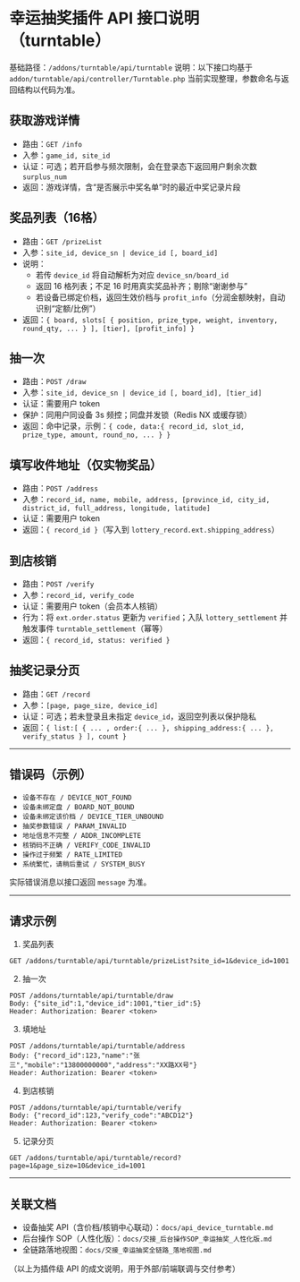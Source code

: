 # 幸运抽奖插件 API 接口说明（turntable）

基础路径：`/addons/turntable/api/turntable`
说明：以下接口均基于 `addon/turntable/api/controller/Turntable.php` 当前实现整理，参数命名与返回结构以代码为准。

## 获取游戏详情
- 路由：`GET /info`
- 入参：`game_id, site_id`
- 认证：可选；若开启参与频次限制，会在登录态下返回用户剩余次数 `surplus_num`
- 返回：游戏详情，含“是否展示中奖名单”时的最近中奖记录片段

## 奖品列表（16格）
- 路由：`GET /prizeList`
- 入参：`site_id, device_sn | device_id [, board_id]`
- 说明：
  - 若传 `device_id` 将自动解析为对应 `device_sn/board_id`
  - 返回 16 格列表；不足 16 时用真实奖品补齐；剔除“谢谢参与”
  - 若设备已绑定价档，返回生效价档与 `profit_info`（分润金额映射，自动识别“定额/比例”）
- 返回：`{ board, slots[ { position, prize_type, weight, inventory, round_qty, ... } ], [tier], [profit_info] }`

## 抽一次
- 路由：`POST /draw`
- 入参：`site_id, device_sn | device_id [, board_id], [tier_id]`
- 认证：需要用户 token
- 保护：同用户同设备 3s 频控；同盘并发锁（Redis NX 或缓存锁）
- 返回：命中记录，示例：`{ code, data:{ record_id, slot_id, prize_type, amount, round_no, ... } }`

## 填写收件地址（仅实物奖品）
- 路由：`POST /address`
- 入参：`record_id, name, mobile, address, [province_id, city_id, district_id, full_address, longitude, latitude]`
- 认证：需要用户 token
- 返回：`{ record_id }`（写入到 `lottery_record.ext.shipping_address`）

## 到店核销
- 路由：`POST /verify`
- 入参：`record_id, verify_code`
- 认证：需要用户 token（会员本人核销）
- 行为：将 `ext.order.status` 更新为 `verified`；入队 `lottery_settlement` 并触发事件 `turntable_settlement`（幂等）
- 返回：`{ record_id, status: verified }`

## 抽奖记录分页
- 路由：`GET /record`
- 入参：`[page, page_size, device_id]`
- 认证：可选；若未登录且未指定 `device_id`，返回空列表以保护隐私
- 返回：`{ list:[ { ... , order:{ ... }, shipping_address:{ ... }, verify_status } ], count }`

---

## 错误码（示例）
- `设备不存在 / DEVICE_NOT_FOUND`
- `设备未绑定盘 / BOARD_NOT_BOUND`
- `设备未绑定该价档 / DEVICE_TIER_UNBOUND`
- `抽奖参数错误 / PARAM_INVALID`
- `地址信息不完整 / ADDR_INCOMPLETE`
- `核销码不正确 / VERIFY_CODE_INVALID`
- `操作过于频繁 / RATE_LIMITED`
- `系统繁忙，请稍后重试 / SYSTEM_BUSY`

实际错误消息以接口返回 `message` 为准。

---

## 请求示例

1) 奖品列表
```
GET /addons/turntable/api/turntable/prizeList?site_id=1&device_id=1001
```

2) 抽一次
```
POST /addons/turntable/api/turntable/draw
Body: {"site_id":1,"device_id":1001,"tier_id":5}
Header: Authorization: Bearer <token>
```

3) 填地址
```
POST /addons/turntable/api/turntable/address
Body: {"record_id":123,"name":"张三","mobile":"13800000000","address":"XX路XX号"}
Header: Authorization: Bearer <token>
```

4) 到店核销
```
POST /addons/turntable/api/turntable/verify
Body: {"record_id":123,"verify_code":"ABCD12"}
Header: Authorization: Bearer <token>
```

5) 记录分页
```
GET /addons/turntable/api/turntable/record?page=1&page_size=10&device_id=1001
```

---

## 关联文档
- 设备抽奖 API（含价档/核销中心联动）：`docs/api_device_turntable.md`
- 后台操作 SOP（人性化版）：`docs/交接_后台操作SOP_幸运抽奖_人性化版.md`
- 全链路落地视图：`docs/交接_幸运抽奖全链路_落地视图.md`

（以上为插件级 API 的成文说明，用于外部/前端联调与交付参考）